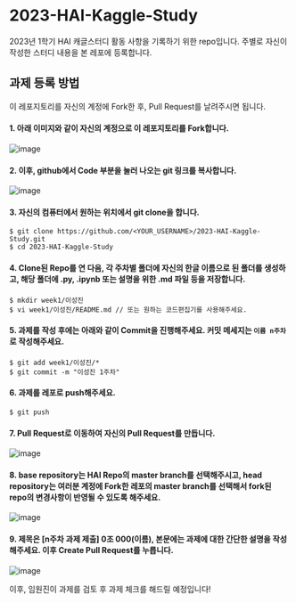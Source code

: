 # 2023-HAI-Kaggle-Study
2023년 1학기 HAI 캐글스터디 활동 사항을 기록하기 위한 repo입니다.
주별로 자신이 작성한 스터디 내용을 본 레포에 등록합니다.

## 과제 등록 방법

이 레포지토리를 자신의 계정에 Fork한 후, Pull Request를 날려주시면 됩니다.

#### 1. 아래 이미지와 같이 자신의 계정으로 이 레포지토리를 Fork합니다.

![image](https://user-images.githubusercontent.com/44901828/229419810-c85cb7d7-f081-4c72-ba72-b3a985ec89fa.png)

#### 2. 이후, github에서 Code 부분을 눌러 나오는 git 링크를 복사합니다.
 
![image](https://user-images.githubusercontent.com/44901828/229420011-a26b7509-7f03-498a-bebc-b971f3dc6d64.png)

#### 3. 자신의 컴퓨터에서 원하는 위치에서 git clone을 합니다.

```shell
$ git clone https://github.com/<YOUR_USERNAME>/2023-HAI-Kaggle-Study.git
$ cd 2023-HAI-Kaggle-Study
```

#### 4. Clone된 Repo를 연 다음, 각 주차별 폴더에 자신의 한글 이름으로 된 폴더를 생성하고, 해당 폴더에 .py, .ipynb 또는 설명을 위한 .md 파일 등을 저장합니다.

```
$ mkdir week1/이성진
$ vi week1/이성진/README.md // 또는 원하는 코드편집기를 사용해주세요.
```

#### 5. 과제를 작성 후에는 아래와 같이 Commit을 진행해주세요. 커밋 메세지는 `이름 n주차`로 작성해주세요. 

```
$ git add week1/이성진/*
$ git commit -m "이성진 1주차"
```

#### 6. 과제를 레포로 push해주세요.

```
$ git push
```

#### 7. Pull Request로 이동하여 자신의 Pull Request를 만듭니다.

![image](https://user-images.githubusercontent.com/44901828/229422285-9b49efb8-1839-4cf2-9c0b-4bead18264f5.png)

#### 8. base repository는 HAI Repo의 master branch를 선택해주시고, head repository는 여러분 계정에 Fork한 레포의 master branch를 선택해서 fork된 repo의 변경사항이 반영될 수 있도록 해주세요.

![image](https://user-images.githubusercontent.com/44901828/229422893-d8794c4c-5723-4baa-8439-ddfc8533a0e3.png)

#### 9. 제목은 [n주차 과제 제출] 0조 000(이름), 본문에는 과제에 대한 간단한 설명을 작성해주세요. 이후 Create Pull Request를 누릅니다.

![image](https://user-images.githubusercontent.com/44901828/229423543-0ce4087b-b6e2-441f-9fa7-753217512e57.png)

이후, 임원진이 과제를 검토 후 과제 체크를 해드릴 예정입니다!
